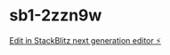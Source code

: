 # sb1-2zzn9w

[Edit in StackBlitz next generation editor ⚡️](https://stackblitz.com/~/github.com/Viraj-dhrui/sb1-2zzn9w)
